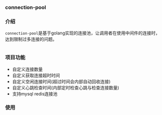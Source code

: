 ### connection-pool
### 介绍
`connection-pool`是基于golang实现的连接池，让调用者在使用中间件的连接时，达到限制过多连接的问题。

![]()

### 项目功能
- 自定义连接数量
- 自定义获取连接超时时间
- 自定义空闲连接时间(超过时间会内部自动回收连接)
- 自定义心跳检查时间(内部定时检查心跳与检查连接数量)
- 支持mysql redis连接池

### 使用